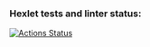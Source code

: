 ### Hexlet tests and linter status:

[![Actions Status](https://github.com/di-ops/java-project-61/workflows/hexlet-check/badge.svg)](https://github.com/di-ops/java-project-61/actions)